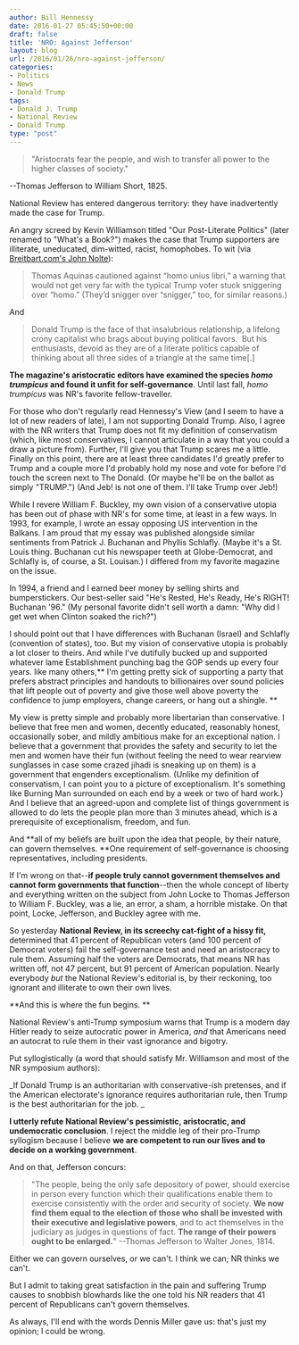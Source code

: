 ```yaml
---
author: Bill Hennessy
date: 2016-01-27 05:45:50+00:00
draft: false
title: 'NRO: Against Jefferson'
layout: blog
url: /2016/01/26/nro-against-jefferson/
categories:
- Politics
- News
- Donald Trump
tags:
- Donald J. Trump
- National Review
- Donald Trump
type: "post"
---
```


> "Aristocrats fear the people, and wish to transfer all power to the higher classes of society."

--Thomas Jefferson to William Short, 1825.



National Review has entered dangerous territory: they have inadvertently made the case for Trump.

An angry screed by Kevin Williamson titled "Our Post-Literate Politics" (later renamed to "What's a Book?") makes the case that Trump supporters are illiterate, uneducated, dim-witted, racist, homophobes. To wit (via [Breitbart.com's John Nolte](https://www.breitbart.com/big-journalism/2016/01/26/2863193/)):



> Thomas Aquinas cautioned against “homo unius libri,” a warning that would not get very far with the typical Trump voter stuck sniggering over “homo.” (They’d snigger over “snigger,” too, for similar reasons.)



And



> Donald Trump is the face of that insalubrious relationship, a lifelong crony capitalist who brags about buying political favors.  But his enthusiasts, devoid as they are of a literate politics capable of thinking about all three sides of a triangle at the same time[.]



**The magazine's aristocratic editors have examined the species _homo trumpicus_ and found it unfit for self-governance**. Until last fall, _homo trumpicus_ was NR's favorite fellow-traveller.

For those who don't regularly read Hennessy's View (and I seem to have a lot of new readers of late), I am not supporting Donald Trump. Also, I agree with the NR writers that Trump does not fit my definition of conservatism (which, like most conservatives, I cannot articulate in a way that you could a draw a picture from). Further, I'll give you that Trump scares me a little. Finally on this point, there are at least three candidates I'd greatly prefer to Trump and a couple more I'd probably hold my nose and vote for before I'd touch the screen next to The Donald. (Or maybe he'll be on the ballot as simply "TRUMP.") (And Jeb! is not one of them. I'll take Trump over Jeb!)

While I revere William F. Buckley, my own vision of a conservative utopia has been out of phase with NR's for some time, at least in a few ways. In 1993, for example, I wrote an essay opposing US intervention in the Balkans. I am proud that my essay was published alongside similar sentiments from Patrick J. Buchanan and Phyllis Schlafly. (Maybe it's a St. Louis thing. Buchanan cut his newspaper teeth at Globe-Democrat, and Schlafly is, of course, a St. Louisan.) I differed from my favorite magazine on the issue.

In 1994, a friend and I earned beer money by selling shirts and bumperstickers. Our best-seller said "He's Rested, He's Ready, He's RIGHT! Buchanan '96." (My personal favorite didn't sell worth a damn: "Why did I get wet when Clinton soaked the rich?")

I should point out that I have differences with Buchanan (Israel) and Schlafly (convention of states), too. But my vision of conservative utopia is probably a lot closer to theirs. And while I've dutifully bucked up and supported whatever lame Establishment punching bag the GOP sends up every four years. like many others,** I'm getting pretty sick of supporting a party that prefers abstract principles and handouts to billionaires over sound policies that lift people out of poverty and give those well above poverty the confidence to jump employers, change careers, or hang out a shingle. **

My view is pretty simple and probably more libertarian than conservative. I believe that free men and women, decently educated, reasonably honest, occasionally sober, and mildly ambitious make for an exceptional nation. I believe that a government that provides the safety and security to let the men and women have their fun (without feeling the need to wear rearview sunglasses in case some crazed jihadi is sneaking up on them) is a government that engenders exceptionalism. (Unlike my definition of conservatism, I can point you to a picture of exceptionalism. It's something like Burning Man surrounded on each end by a week or two of hard work.) And I believe that an agreed-upon and complete list of things government is allowed to do lets the people plan more than 3 minutes ahead, which is a prerequisite of exceptionalism, freedom, and fun.

And **all of my beliefs are built upon the idea that people, by their nature, can govern themselves. **One requirement of self-governance is choosing representatives, including presidents.

If I'm wrong on that--**if people truly cannot government themselves and cannot form governments that function**--then the whole concept of liberty and everything written on the subject from John Locke to Thomas Jefferson to William F. Buckley, was a lie, an error, a sham, a horrible mistake. On that point, Locke, Jefferson, and Buckley agree with me.

So yesterday **National Review, in its screechy cat-fight of a hissy fit,** determined that 41 percent of Republican voters (and 100 percent of Democrat voters) fail the self-governance test and need an aristocracy to rule them. Assuming half the voters are Democrats, that means NR has written off, not 47 percent, but 91 percent of American population. Nearly everybody _but_ the National Review's editorial is, by their reckoning, too ignorant and illiterate to own their own lives.

**And this is where the fun begins. **

National Review's anti-Trump symposium warns that Trump is a modern day Hitler ready to seize autocratic power in America, _and_ that Americans need an autocrat to rule them in their vast ignorance and bigotry.

Put syllogistically (a word that should satisfy Mr. Williamson and most of the NR symposium authors):

_If Donald Trump is an authoritarian with conservative-ish pretenses, and if the American electorate's ignorance requires authoritarian rule, then Trump is the best authoritarian for the job. _

**I utterly refute National Review's pessimistic, aristocratic, and undemocratic conclusion**. I reject the middle leg of their pro-Trump syllogism because I believe **we are competent to run our lives and to decide on a working government**.

And on that, Jefferson concurs:



> "The people, being the only safe depository of power, should exercise in person every function which their qualifications enable them to exercise consistently with the order and security of society. **We now find them equal to the election of those who shall be invested with their executive and legislative powers**, and to act themselves in the judiciary as judges in questions of fact. **The range of their powers ought to be enlarged.**" --Thomas Jefferson to Walter Jones, 1814.



Either we can govern ourselves, or we can't. I think we can; NR thinks we can't.

But I admit to taking great satisfaction in the pain and suffering Trump causes to snobbish blowhards like the one told his NR readers that 41 percent of Republicans can't govern themselves.

As always, I'll end with the words Dennis Miller gave us: that's just my opinion; I could be wrong.




